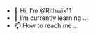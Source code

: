 - 👋 Hi, I’m @Rithwik11
- 🌱 I’m currently learning ...
- 📫 How to reach me ...

<!---
Rithwik11/Rithwik11 is a ✨ special ✨ repository because its `README.md` (this file) appears on your GitHub profile.
You can click the Preview link to take a look at your changes.
--->

